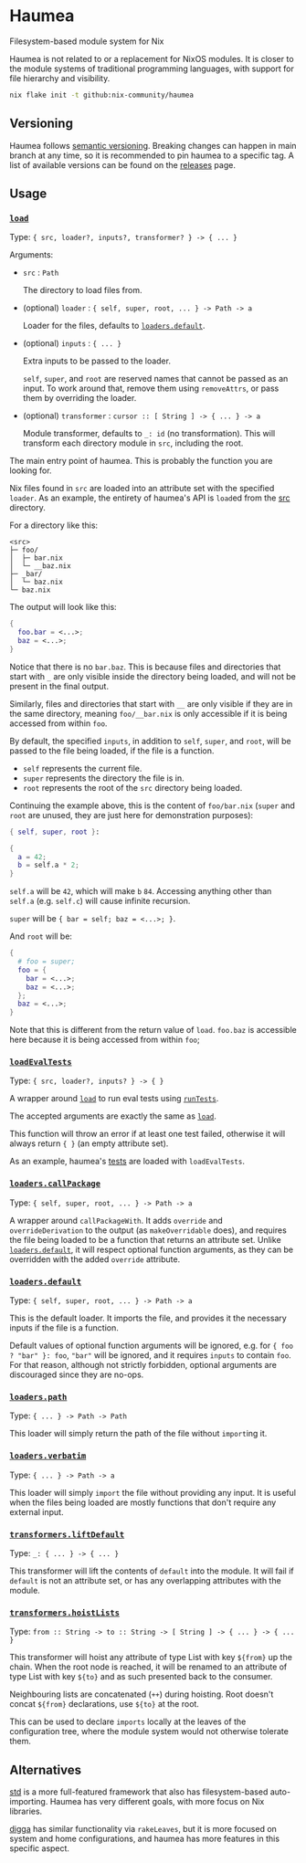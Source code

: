# Haumea

Filesystem-based module system for Nix

Haumea is not related to or a replacement for NixOS modules.
It is closer to the module systems of traditional programming languages,
with support for file hierarchy and visibility.

```bash
nix flake init -t github:nix-community/haumea
```

## Versioning

Haumea follows [semantic versioning](https://semver.org).
Breaking changes can happen in main branch at any time,
so it is recommended to pin haumea to a specific tag.
A list of available versions can be found on the
[releases](https://github.com/nix-community/haumea/releases) page.

## Usage

### [`load`](src/load.nix)

Type: `{ src, loader?, inputs?, transformer? } -> { ... }`

Arguments:

- `src` : `Path`

  The directory to load files from.

- (optional) `loader` : `{ self, super, root, ... } -> Path -> a`

  Loader for the files, defaults to [`loaders.default`].

- (optional) `inputs` : `{ ... }`

  Extra inputs to be passed to the loader.

  `self`, `super`, and `root` are reserved names that cannot be passed as an input.
  To work around that, remove them using `removeAttrs`, or pass them by overriding the loader.

- (optional) `transformer` : `cursor :: [ String ] -> { ... } -> a`

  Module transformer, defaults to `_: id` (no transformation).
  This will transform each directory module in `src`, including the root.

The main entry point of haumea. This is probably the function you are looking for.

Nix files found in `src` are loaded into an attribute set with the specified `loader`.
As an example, the entirety of haumea's API is `load`ed from the [src](src) directory.

For a directory like this:

```
<src>
├─ foo/
│  ├─ bar.nix
│  └─ __baz.nix
├─ _bar/
│  └─ baz.nix
└─ baz.nix
```

The output will look like this:

```nix
{
  foo.bar = <...>;
  baz = <...>;
}
```

Notice that there is no `bar.baz`.
This is because files and directories that start with `_` are only visible inside the directory being loaded,
and will not be present in the final output.

Similarly, files and directories that start with `__` are only visible if they are in the same directory,
meaning `foo/__bar.nix` is only accessible if it is being accessed from within `foo`.

By default, the specified `inputs`, in addition to `self`, `super`, and `root`,
will be passed to the file being loaded, if the file is a function.

- `self` represents the current file.
- `super` represents the directory the file is in.
- `root` represents the root of the `src` directory being loaded.

Continuing the example above, this is the content of `foo/bar.nix` (`super` and `root` are unused, they are just here for demonstration purposes):

```nix
{ self, super, root }:

{
  a = 42;
  b = self.a * 2;
}
```

`self.a` will be `42`, which will make `b` `84`.
Accessing anything other than `self.a` (e.g. `self.c`) will cause infinite recursion.

`super` will be `{ bar = self; baz = <...>; }`.

And `root` will be:

```nix
{
  # foo = super;
  foo = {
    bar = <...>;
    baz = <...>;
  };
  baz = <...>;
}
```

Note that this is different from the return value of `load`.
`foo.baz` is accessible here because it is being accessed from within `foo`;

### [`loadEvalTests`](src/loadEvalTests.nix)

Type: `{ src, loader?, inputs? } -> { }`

A wrapper around [`load`] to run eval tests using
[`runTests`](https://nixos.org/manual/nixpkgs/unstable/#function-library-lib.debug.runTests).

The accepted arguments are exactly the same as [`load`].

This function will throw an error if at least one test failed,
otherwise it will always return `{ }` (an empty attribute set).

As an example, haumea's [tests](tests) are loaded with `loadEvalTests`.

### [`loaders.callPackage`](src/loaders/callPackage.nix)

Type: `{ self, super, root, ... } -> Path -> a`

A wrapper around `callPackageWith`.
It adds `override` and `overrideDerivation` to the output (as `makeOverridable` does),
and requires the file being loaded to be a function that returns an attribute set.
Unlike [`loaders.default`], it will respect optional function arguments,
as they can be overridden with the added `override` attribute.

### [`loaders.default`](src/loaders/default.nix)

Type: `{ self, super, root, ... } -> Path -> a`

This is the default loader.
It imports the file, and provides it the necessary inputs if the file is a function.

Default values of optional function arguments will be ignored, e.g.
for `{ foo ? "bar" }: foo`, `"bar"` will be ignored, and it requires `inputs` to contain `foo`.
For that reason, although not strictly forbidden, optional arguments are discouraged since they are no-ops.

### [`loaders.path`](src/loaders/path.nix)

Type: `{ ... } -> Path -> Path`

This loader will simply return the path of the file without `import`ing it.

### [`loaders.verbatim`](src/loaders/verbatim.nix)

Type: `{ ... } -> Path -> a`

This loader will simply `import` the file without providing any input.
It is useful when the files being loaded are mostly functions that don't require any external input.

### [`transformers.liftDefault`](src/transformers/liftDefault.nix)

Type: `_: { ... } -> { ... }`

This transformer will lift the contents of `default` into the module.
It will fail if `default` is not an attribute set,
or has any overlapping attributes with the module.

### [`transformers.hoistLists`](src/transformers/hoistLists.nix)

Type: `from :: String -> to :: String -> [ String ] -> { ... } -> { ... }`

This transformer will hoist any attribute of type List with key
`${from}` up the chain. When the root node is reached, it will
be renamed to an attribute of type List with key `${to}` and
as such presented back to the consumer.

Neighbouring lists are concatenated (`++`) during hoisting.
Root doesn't concat `${from}` declarations, use `${to}` at
the root.

This can be used to declare `imports` locally at the leaves
of the configuration tree, where the module system would
not otherwise tolerate them.

## Alternatives

[std](https://github.com/divnix/std) is a more full-featured framework that also has filesystem-based auto-importing.
Haumea has very different goals, with more focus on Nix libraries.

[digga](https://github.com/divnix/digga) has similar functionality via `rakeLeaves`,
but it is more focused on system and home configurations,
and haumea has more features in this specific aspect.

[`load`]: #load
[`loaders.default`]: #loadersdefault
